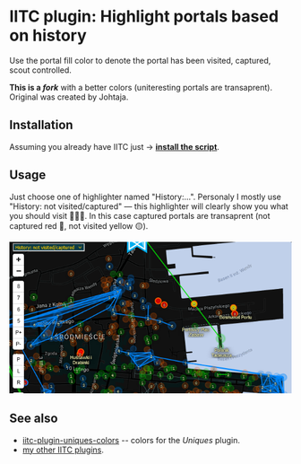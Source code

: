 # IITC plugin: Highlight portals based on history

Use the portal fill color to denote the portal has been visited, captured, scout controlled.

**This is a *fork*** with a better colors (uniteresting portals are transaprent).
Original was created by Johtaja.

Installation
------------

Assuming you already have IITC just &rarr; **[install the script](https://github.com/Eccenux/iitc-plugin-highlight-portal-history/raw/master/highlight-portal-history.user.js)**.

Usage
------------

Just choose one of highlighter named "History:...". Personaly I mostly use "History: not visited/captured" — this highlighter will clearly show you what you should visit 🚩🚶‍♂️. In this case captured portals are transaprent (not captured red 🔴, not visited yellow 🟡).

<img src="https://raw.githubusercontent.com/Eccenux/iitc-plugin-highlight-portal-history/master/screen.png" width="660" alt="">

See also
------------

* [iitc-plugin-uniques-colors](https://github.com/Eccenux/iitc-plugin-uniques-colors) -- colors for the *Uniques* plugin.
* [my other IITC plugins](https://github.com/search?q=user%3AEccenux+iitc-plugin&type=Repositories).
